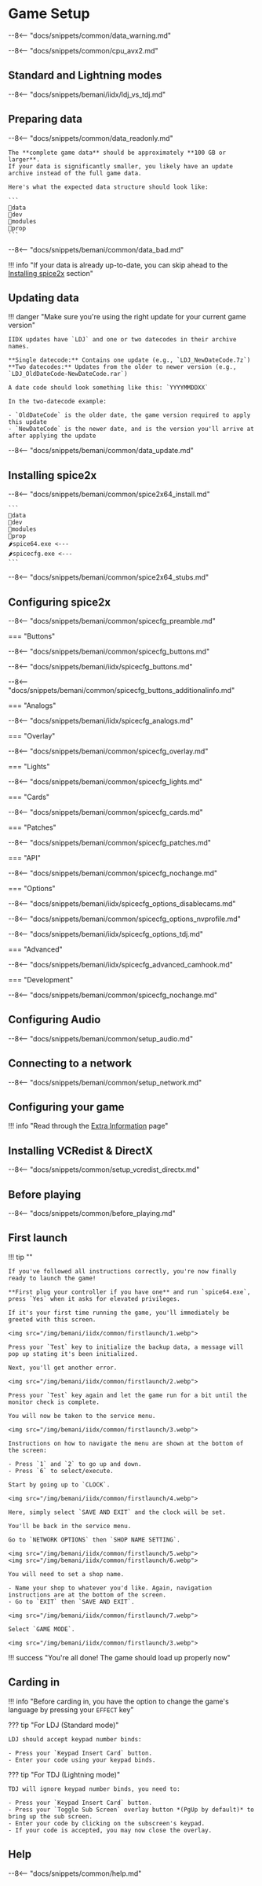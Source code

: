 # Game Setup

--8<-- "docs/snippets/common/data_warning.md"

--8<-- "docs/snippets/common/cpu_avx2.md"

## Standard and Lightning modes

--8<-- "docs/snippets/bemani/iidx/ldj_vs_tdj.md"

## Preparing data

--8<-- "docs/snippets/common/data_readonly.md"

	The **complete game data** should be approximately **100 GB or larger**.  
	If your data is significantly smaller, you likely have an update archive instead of the full game data.

	Here's what the expected data structure should look like: 

	```
	📂data
	📂dev
	📂modules
	📂prop
	```

--8<-- "docs/snippets/bemani/common/data_bad.md"

!!! info "If your data is already up-to-date, you can skip ahead to the [Installing spice2x](#installing-spice2x) section"

## Updating data

!!! danger "Make sure you're using the right update for your current game version"

	IIDX updates have `LDJ` and one or two datecodes in their archive names.

	**Single datecode:** Contains one update (e.g., `LDJ_NewDateCode.7z`)  
	**Two datecodes:** Updates from the older to newer version (e.g., `LDJ_OldDateCode-NewDateCode.rar`)

	A date code should look something like this: `YYYYMMDDXX`

	In the two-datecode example:

	- `OldDateCode` is the older date, the game version required to apply this update
	- `NewDateCode` is the newer date, and is the version you'll arrive at after applying the update

--8<-- "docs/snippets/bemani/common/data_update.md"

## Installing spice2x

--8<-- "docs/snippets/bemani/common/spice2x64_install.md"

	```
	📂data
	📂dev
	📂modules
	📂prop
	🌶️spice64.exe <---
	🌶️spicecfg.exe <---
	```

--8<-- "docs/snippets/bemani/common/spice2x64_stubs.md"

## Configuring spice2x

--8<-- "docs/snippets/bemani/common/spicecfg_preamble.md"

=== "Buttons"

--8<-- "docs/snippets/bemani/common/spicecfg_buttons.md"

--8<-- "docs/snippets/bemani/iidx/spicecfg_buttons.md"
  
--8<-- "docs/snippets/bemani/common/spicecfg_buttons_additionalinfo.md"

=== "Analogs"

--8<-- "docs/snippets/bemani/iidx/spicecfg_analogs.md"

=== "Overlay"

--8<-- "docs/snippets/bemani/common/spicecfg_overlay.md"

=== "Lights"

--8<-- "docs/snippets/bemani/common/spicecfg_lights.md"

=== "Cards"

--8<-- "docs/snippets/bemani/common/spicecfg_cards.md"

=== "Patches"

--8<-- "docs/snippets/bemani/common/spicecfg_patches.md"

=== "API"

--8<-- "docs/snippets/bemani/common/spicecfg_nochange.md"

=== "Options"

--8<-- "docs/snippets/bemani/iidx/spicecfg_options_disablecams.md"

--8<-- "docs/snippets/bemani/common/spicecfg_options_nvprofile.md"

--8<-- "docs/snippets/bemani/iidx/spicecfg_options_tdj.md"

=== "Advanced"

--8<-- "docs/snippets/bemani/iidx/spicecfg_advanced_camhook.md"

=== "Development"

--8<-- "docs/snippets/bemani/common/spicecfg_nochange.md"

## Configuring Audio

--8<-- "docs/snippets/bemani/common/setup_audio.md"

## Connecting to a network

--8<-- "docs/snippets/bemani/common/setup_network.md"

## Configuring your game

!!! info "Read through the [Extra Information](extras.md) page"

## Installing VCRedist & DirectX

--8<-- "docs/snippets/common/setup_vcredist_directx.md"

## Before playing

--8<-- "docs/snippets/common/before_playing.md"

## First launch

!!! tip ""

	If you've followed all instructions correctly, you're now finally ready to launch the game!

	**First plug your controller if you have one** and run `spice64.exe`, press `Yes` when it asks for elevated privileges.

	If it's your first time running the game, you'll immediately be greeted with this screen.

	<img src="/img/bemani/iidx/common/firstlaunch/1.webp">

	Press your `Test` key to initialize the backup data, a message will pop up stating it's been initialized.

	Next, you'll get another error.

	<img src="/img/bemani/iidx/common/firstlaunch/2.webp">

	Press your `Test` key again and let the game run for a bit until the monitor check is complete.

	You will now be taken to the service menu.

	<img src="/img/bemani/iidx/common/firstlaunch/3.webp">

	Instructions on how to navigate the menu are shown at the bottom of the screen:

	- Press `1` and `2` to go up and down.
	- Press `6` to select/execute.
  
	Start by going up to `CLOCK`.

	<img src="/img/bemani/iidx/common/firstlaunch/4.webp">

	Here, simply select `SAVE AND EXIT` and the clock will be set.

	You'll be back in the service menu.

	Go to `NETWORK OPTIONS` then `SHOP NAME SETTING`.

	<img src="/img/bemani/iidx/common/firstlaunch/5.webp">
	<img src="/img/bemani/iidx/common/firstlaunch/6.webp">

	You will need to set a shop name.
	
	- Name your shop to whatever you'd like. Again, navigation instructions are at the bottom of the screen.
	- Go to `EXIT` then `SAVE AND EXIT`.

	<img src="/img/bemani/iidx/common/firstlaunch/7.webp">

	Select `GAME MODE`.

	<img src="/img/bemani/iidx/common/firstlaunch/3.webp">
	
!!! success "You're all done! The game should load up properly now"

## Carding in

!!! info "Before carding in, you have the option to change the game's language by pressing your `EFFECT` key"

??? tip "For LDJ (Standard mode)"

	LDJ should accept keypad number binds:

	- Press your `Keypad Insert Card` button.
	- Enter your code using your keypad binds.

??? tip "For TDJ (Lightning mode)"

	TDJ will ignore keypad number binds, you need to:

	- Press your `Keypad Insert Card` button.
	- Press your `Toggle Sub Screen` overlay button *(PgUp by default)* to bring up the sub screen.
	- Enter your code by clicking on the subscreen's keypad.
	- If your code is accepted, you may now close the overlay.

## Help

--8<-- "docs/snippets/common/help.md"
